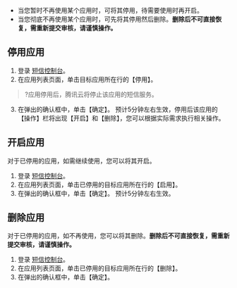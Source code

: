 - 当您暂时不再使用某个应用时，可将其停用，待需要使用时再开启。
- 当您彻底不再使用某个应用时，可先将其停用然后删除。**删除后不可直接恢复，需重新提交审核，请谨慎操作。**


## 停用应用
1. 登录 [短信控制台](https://console.cloud.tencent.com/sms)。
2. 在应用列表页面，单击目标应用所在行的【停用】。
 >?应用停用后，腾讯云将停止该应用的短信服务。
3. 在弹出的确认框中，单击【确定】。
 预计5分钟左右生效，停用后该应用的【操作】栏将出现【开启】和【删除】，您可以根据实际需求执行相关操作。
 
## 开启应用
对于已停用的应用，如需继续使用，您可以将其开启。

1. 登录 [短信控制台](https://console.cloud.tencent.com/sms)。
2. 在应用列表页面，单击已停用的目标应用所在行的【启用】。
3. 在弹出的确认框中，单击【确定】。
 预计5分钟左右生效。
 
## 删除应用
对于已停用的应用，如不再使用，您可以将其删除。**删除后不可直接恢复，需重新提交审核，请谨慎操作。**

1. 登录 [短信控制台](https://console.cloud.tencent.com/sms)。
2. 在应用列表页面，单击已停用的目标应用所在行的【删除】。
3. 在弹出的确认框中，单击【确定】。

